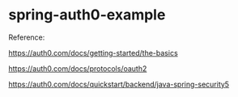 # spring-auth0-example

Reference:

https://auth0.com/docs/getting-started/the-basics

https://auth0.com/docs/protocols/oauth2

https://auth0.com/docs/quickstart/backend/java-spring-security5